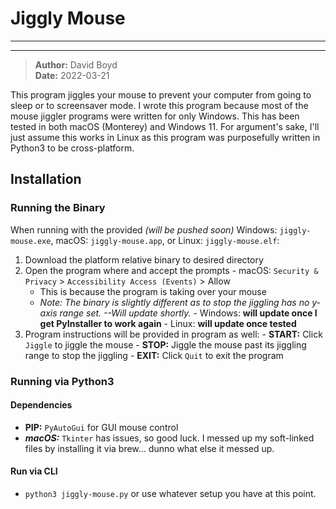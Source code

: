 # Jiggly Mouse

---
---

> **Author:** David Boyd<br>
> **Date:** 2022-03-21

This program jiggles your mouse to prevent your computer from going to sleep or
to screensaver mode.  I wrote this program because most of the mouse jiggler
programs were written for only Windows.  This has been tested in both macOS
(Monterey) and Windows 11.  For argument's sake, I'll just assume this works in
Linux as this program was purposefully written in Python3 to be cross-platform.

## Installation

### Running the Binary

When running with the provided *(will be pushed soon)* Windows:
`jiggly-mouse.exe`, macOS: `jiggly-mouse.app`, or Linux: `jiggly-mouse.elf`:

  1. Download the platform relative binary to desired directory
  2. Open the program where and accept the prompts
    - macOS: `Security & Privacy` > `Accessibility Access (Events)` > Allow
      - This is because the program is taking over your mouse
      - *Note: The binary is slightly different as to stop the jiggling has no
        y-axis range set.  --Will update shortly.*
    - Windows: **will update once I get PyInstaller to work again**
    - Linux: **will update once tested**
  3. Program instructions will be provided in program as well:
    - **START:** Click `Jiggle` to jiggle the mouse
    - **STOP:** Jiggle the mouse past its jiggling range to stop the jiggling
    - **EXIT:** Click `Quit` to exit the program

### Running via Python3

#### Dependencies

- **PIP:** `PyAutoGui` for GUI mouse control
- ***macOS:*** `Tkinter` has issues, so good luck.  I messed up my soft-linked
  files by installing it via brew... dunno what else it messed up.

#### Run via CLI

  - `python3 jiggly-mouse.py` or use whatever setup you have at this point.

